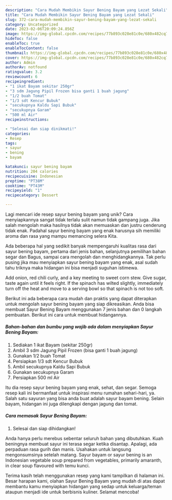 ```yaml
---
description: "Cara Mudah Membikin Sayur Bening Bayam yang Lezat Sekali"
title: "Cara Mudah Membikin Sayur Bening Bayam yang Lezat Sekali"
slug: 372-cara-mudah-membikin-sayur-bening-bayam-yang-lezat-sekali
category: Uncategorized
date: 2023-02-06T20:09:24.856Z
image: https://img-global.cpcdn.com/recipes/77b893c028e81c0e/680x482cq70/sayur-bening-bayam-foto-resep-utama.jpg
hideToc: false
enableToc: true
enableTocContent: false
thumbnail: https://img-global.cpcdn.com/recipes/77b893c028e81c0e/680x482cq70/sayur-bening-bayam-foto-resep-utama.jpg
cover: https://img-global.cpcdn.com/recipes/77b893c028e81c0e/680x482cq70/sayur-bening-bayam-foto-resep-utama.jpg
author: Admin
authorAv: notfound
ratingvalue: 3.2
reviewcount: 6
recipeingredient:
- "1 ikat Bayam sekitar 250gr"
- "3 sdm Jagung Pipil Frozen bisa ganti 1 buah jagung"
- "1/2 buah Tomat"
- "1/3 sdt Kencur Bubuk"
- "secukupnya Kaldu Sapi Bubuk"
- "secukupnya Garam"
- "500 ml Air"
recipeinstructions:

- "Selesai dan siap dinikmati!"
categories:
- Resep
tags:
- sayur
- bening
- bayam

katakunci: sayur bening bayam 
nutrition: 204 calories
recipecuisine: Indonesian
preptime: "PT38M"
cooktime: "PT43M"
recipeyield: "1"
recipecategory: Dessert

---
```





Lagi mencari ide resep sayur bening bayam yang unik? Cara menyiapkannya sangat tidak terlalu sulit namun tidak gampang juga. Jika salah mengolah maka hasilnya tidak akan memuaskan dan justru cenderung tidak enak. Padahal sayur bening bayam yang enak harusnya sih memiliki aroma dan rasa yang mampu memancing selera Kita.





Ada beberapa hal yang sedikit banyak mempengaruhi kualitas rasa dari sayur bening bayam, pertama dari jenis bahan, selanjutnya pemilihan bahan segar dan Bagus, sampai cara mengolah dan menghidangkannya. Tak perlu pusing jika mau menyiapkan sayur bening bayam yang enak,      asal sudah tahu triknya maka hidangan ini bisa menjadi suguhan istimewa.














Add onion, red chili curly, and a key meeting to sweet corn stew. Give sugar, taste again until it feels right. If the spinach has wilted slightly, immediately turn off the heat and move to a serving bowl so that spinach is not too soft.






Berikut ini ada beberapa cara mudah dan praktis yang dapat diterapkan untuk mengolah sayur bening bayam yang siap dikreasikan. Anda bisa membuat Sayur Bening Bayam menggunakan 7 jenis bahan dan 0 langkah pembuatan. Berikut ini cara untuk membuat hidangannya.

<!--inarticleads1-->

##### Bahan-bahan dan bumbu yang wajib ada dalam menyiapkan Sayur Bening Bayam:

1. Sediakan 1 ikat Bayam (sekitar 250gr)
1. Ambil 3 sdm Jagung Pipil Frozen (bisa ganti 1 buah jagung)
1. Gunakan 1/2 buah Tomat
1. Persiapkan 1/3 sdt Kencur Bubuk
1. Ambil secukupnya Kaldu Sapi Bubuk
1. Gunakan secukupnya Garam
1. Persiapkan 500 ml Air


Itu dia resep sayur bening bayam yang enak, sehat, dan segar. Semoga resep kali ini bermanfaat untuk inspirasi menu rumahan sehari-hari, ya. Salah satu sayuran yang bisa anda buat adalah sayur bayam bening. Selain bayam, hidangan ini juga dilengkapi dengan jagung dan tomat. 

<!--inarticleads2-->

##### Cara memasak Sayur Bening Bayam:


1. Selesai dan siap dihidangkan!

Anda hanya perlu merebus sebentar seluruh bahan yang dibutuhkan. Kuah beningnya membuat sayur ini terasa segar ketika disantap. Apalagi, ada perpaduan rasa gurih dan manis. Usahakan untuk langsung mengonsumsinya setelah matang. Sayur bayam or sayur bening is an Indonesian vegetable soup prepared from vegetables, primarily amaranth, in clear soup flavoured with temu kunci. 

Terima kasih telah menggunakan resep yang kami tampilkan di halaman ini. Besar harapan kami, olahan Sayur Bening Bayam yang mudah di atas dapat membantu kamu menyiapkan hidangan yang sedap untuk keluarga/teman ataupun menjadi ide untuk berbisnis kuliner. Selamat mencoba!

